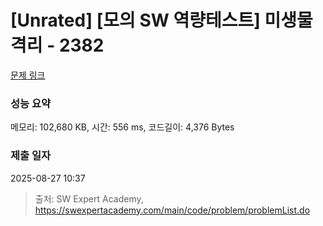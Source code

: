 # [Unrated] [모의 SW 역량테스트] 미생물 격리 - 2382 

[문제 링크](https://swexpertacademy.com/main/code/problem/problemDetail.do?contestProbId=AV597vbqAH0DFAVl) 

### 성능 요약

메모리: 102,680 KB, 시간: 556 ms, 코드길이: 4,376 Bytes

### 제출 일자

2025-08-27 10:37



> 출처: SW Expert Academy, https://swexpertacademy.com/main/code/problem/problemList.do